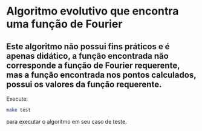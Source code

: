 # Algoritmo evolutivo que encontra uma função de Fourier
## Este algoritmo não possui fins práticos e é apenas didático, a função encontrada não corresponde a função de Fourier requerente, mas a função encontrada nos pontos calculados, possui os valores da função requerente.
Execute:
```sh
make test
```
para executar o algoritmo em seu caso de teste.
